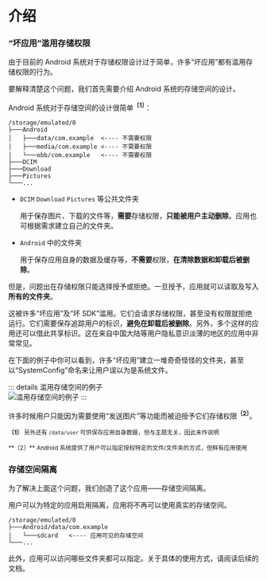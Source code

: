 # 介绍

### “坏应用”滥用存储权限

由于目前的 Android 系统对于存储权限设计过于简单，许多“坏应用”都有滥用存储权限的行为。

要解释清楚这个问题，我们首先需要介绍 Android 系统的存储空间的设计。

Android 系统对于存储空间的设计很简单<sup>**〔1〕**</sup>：

```
/storage/emulated/0
├───Android
│   ├───data/com.example  <---- 不需要权限
│   ├───media/com.example <---- 不需要权限
│   └───obb/com.example   <---- 不需要权限
├───DCIM
├───Download
├───Pictures
└───...
```

* `DCIM` `Download` `Pictures` 等公共文件夹

  用于保存图片、下载的文件等，**需要**存储权限，**只能被用户主动删除**。应用也可根据需求建立自己的文件夹。

* `Android` 中的文件夹

  用于保存应用自身的数据及缓存等，**不需要**权限，**在清除数据和卸载后被删除**。

但是，问题出在存储权限只能选择授予或拒绝。一旦授予，应用就可以读取及写入**所有的文件夹**。

这被许多“坏应用”及“坏 SDK”滥用。它们会请求存储权限，甚至没有权限就拒绝运行。它们需要保存追踪用户的标识，**避免在卸载后被删除**。另外，多个这样的应用还可以借此共享标识。这在来自中国大陆等用户隐私意识淡薄的地区的应用中非常常见。

在下面的例子中你可以看到，许多“坏应用”建立一堆奇奇怪怪的文件夹，甚至以“SystemConfig”命名来让用户误以为是系统文件。

::: details 滥用存储空间的例子
<br>
<img :src="$withBase('/images/chaos_storage.png')" alt="滥用存储空间的例子">
:::

许多时候用户只能因为需要使用“发送图片”等功能而被迫授予它们存储权限<sup>**〔2〕**</sup>。

<sub>**〔1〕** 另外还有 `/data/user` 可供保存应用自身数据，但与主题无关，因此未作说明</sub>
<p><sub>**〔2〕** Android 系统提供了用户可以指定授权特定的文件/文件夹的方式，但鲜有应用使用</sub>

### 存储空间隔离

为了解决上面这个问题，我们创造了这个应用——存储空间隔离。

用户可以为特定的应用启用隔离，应用将不再可以使用真实的存储空间。

```
/storage/emulated/0
├───Android/data/com.example
│   └───sdcard   <---- 应用可见的存储空间
└───...
```

此外，应用可以访问哪些文件夹都可以指定。关于具体的使用方式，请阅读后续的文档。